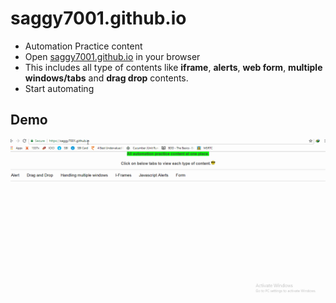 # saggy7001.github.io
- Automation Practice content
- Open [saggy7001.github.io](https://saggy7001.github.io) in your browser
- This includes all type of contents like **iframe**, **alerts**, **web form**, **multiple windows/tabs** and **drag drop** contents.
- Start automating
## Demo
![](https://github.com/saggy7001/saggy7001.github.io/blob/master/Demo.gif)
